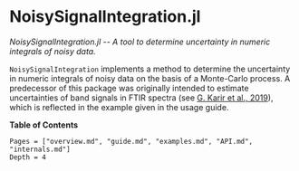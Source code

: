 # NoisySignalIntegration.jl

*NoisySignalIntegration.jl -- A tool to determine uncertainty in numeric
integrals of noisy data.*

`NoisySignalIntegration` implements a method to determine the uncertainty in
numeric integrals of noisy data on the basis of a Monte-Carlo process. A
predecessor of this package was originally intended to estimate uncertainties of
band signals in FTIR spectra (see [G. Karir et al.,
2019](https://doi.org/10.1039/C9CP00435A)), which is reflected in the example
given in the usage guide.

**Table of Contents**

```@contents
Pages = ["overview.md", "guide.md", "examples.md", "API.md", "internals.md"]
Depth = 4
```